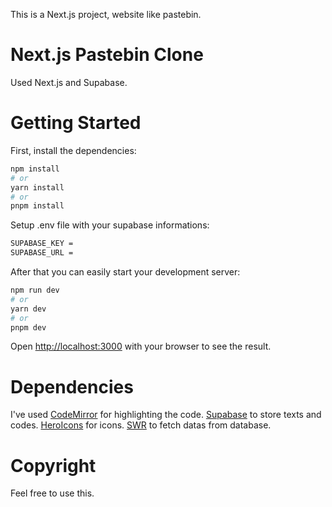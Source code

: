 
This is a Next.js project, website like pastebin.

# Next.js Pastebin Clone

Used Next.js and Supabase.

# Getting Started

First, install the dependencies:

```bash
npm install
# or
yarn install
# or
pnpm install
```

Setup .env file with your supabase informations:

```bash
SUPABASE_KEY = 
SUPABASE_URL = 
```

After that you can easily start your development server:

```bash
npm run dev
# or
yarn dev
# or
pnpm dev
```

Open [http://localhost:3000](http://localhost:3000) with your browser to see the result.

# Dependencies

I've used [CodeMirror](https://codemirror.net/) for highlighting the code. [Supabase](https://supabase.com/) to store texts and codes. [HeroIcons](https://heroicons.com/) for icons. [SWR](https://swr.vercel.app/) to fetch datas from database.

# Copyright

Feel free to use this.


